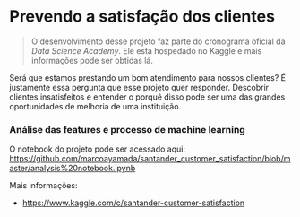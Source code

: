 # Prevendo a satisfação dos clientes

> O desenvolvimento desse projeto faz parte do cronograma oficial da *Data Science Academy*. Ele está hospedado no Kaggle e mais informações pode ser obtidas lá.

Será que estamos prestando um bom atendimento para nossos clientes? É justamente essa pergunta que esse projeto quer responder. Descobrir clientes insatisfeitos e entender o porquê disso pode ser uma das grandes oportunidades de melhoria de uma instituição.

### Análise das features e processo de machine learning

O notebook do projeto pode ser acessado aqui: https://github.com/marcoayamada/santander_customer_satisfaction/blob/master/analysis%20notebook.ipynb

Mais informações:
- https://www.kaggle.com/c/santander-customer-satisfaction
